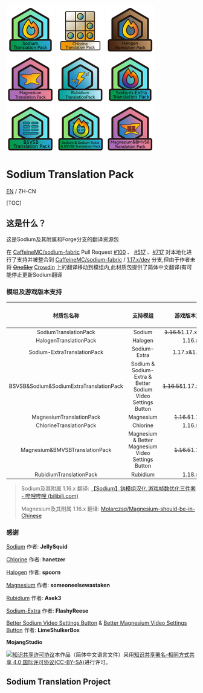 ![](/icons/PackIcon/bitmap-png/SodiumPack.png) ![](/icons/PackIcon/bitmap-png/ChlorinePack.png) ![](/icons/PackIcon/bitmap-png/HalogenPack.png) ![](/icons/PackIcon/bitmap-png/MagnesiumPack.png) ![](/icons/PackIcon/bitmap-png/RubidiumPack.png) ![](/icons/PackIcon/bitmap-png/Sodium-ExtraPack.png) ![](/icons/PackIcon/bitmap-png/BSVSBPack.png) ![](/icons/PackIcon/bitmap-png/SodiumAllPack.png) ![](/icons/PackIcon/bitmap-png/Magnesium&BMVSBPack.png)

# Sodium Translation Pack

[EN](README-EN.md) / ZH-CN

[TOC]

## 这是什么？

这是Sodium及其附属和Forge分支的翻译资源包

在 [CaffeineMC/sodium-fabric](https://github.com/CaffeineMC/sodium-fabric) Pull Request [#100](https://github.com/CaffeineMC/sodium-fabric/pull/100) 、 [#517](https://github.com/CaffeineMC/sodium-fabric/pull/517) 、[#717](https://github.com/CaffeineMC/sodium-fabric/pull/717) 对本地化进行了支持并被整合到 [CaffeineMC/sodium-fabric](https://github.com/CaffeineMC/sodium-fabric) / [1.17.x/dev](https://github.com/CaffeineMC/sodium-fabric/tree/1.17.x/dev) 分支,但由于作者未将 ~~[OneSky](https://jellysquid.oneskyapp.com/collaboration/project?id=366422)~~ [Crowdin](https://crowdin.com/translate/sodium-fabric) 上的翻译移动到模组内,此材质包提供了简体中文翻译(有可能停止更新Sodium翻译 

[^1]: Sodium Translation Project
)。

### 模组及游戏版本支持


|               材质包名称               |                          支持模组                          |   游戏版本支持   | 模组加载器 |
| :---------------------------------------: | :-----------------------------------------------------------: | :----------------: | :----------: |
|          SodiumTranslationPack          |                           Sodium                           |  ~~1.16.5~~1.17.x&1.18.x  |   Fabric   |
|         HalogenTranslationPack         |                           Halogen                           |      1.16.x      |   Forge   |
|       Sodium-ExtraTranslationPack       |                        Sodium-Extra                        |  1.17.x&1.18.x  |   Fabric   |
| BSVSB&Sodium&SodiumExtraTranslationPack | Sodium & Sodium-Extra & Better Sodium Video Settings Button |  ~~1.16.5~~&1.17.x&1.18.x  |   Fabric   |
|        MagnesiumTranslationPack        |                          Magnesium                          | ~~1.16.5~~1.18.x |   Forge   |
|         ChlorineTranslationPack         |                          Chlorine                          |      1.16.x      |   Forge   |
|     Magnesium&BMVSBTranslationPack     |     Magnesium & Better Magnesium Video Settings Button     | ~~1.16.5~~1.18.x |   Forge   |
| RubidiumTranslationPack | Rubidium | 1.18.x | Forge |

> Sodium及其附属 1.16.x 翻译: [【Sodium】钠模组汉化 游戏帧数优化三件套 - 哔哩哔哩 (bilibili.com)](https://www.bilibili.com/read/cv6832123/)
>
> Magnesium及其附属 1.16.x 翻译: [Molarczsq/Magnesium-should-be-in-Chinese](https://github.com/Molarczsq/Magnesium-should-be-in-Chinese/releases)

### 感谢

[Sodium](https://github.com/jellysquid3/sodium-fabric) 作者: **JellySquid**

[Chlorine](https://github.com/HalogenMods/Chlorine) 作者: **hanetzer**

[Halogen](https://github.com/spoorn/sodium-forge) 作者: **spoorn**

[Magnesium](https://github.com/Someone-Else-Was-Taken/Magnesium) 作者: **someoneelsewastaken**

[Rubidium](https://github.com/Asek3/Rubidium) 作者: **Asek3**

[Sodium-Extra](https://github.com/FlashyReese/sodium-extra-fabric) 作者: **FlashyReese**

[Better Sodium Video Settings Button](https://github.com/LimeShulkerBox/better-sodium-video-settings) & [Better Magnesium Video Settings Button](https://github.com/LimeShulkerBox/better-magnesium-video-settings-button) 作者: **LimeShulkerBox**

**MojangStudio**

<a rel="license" href="http://creativecommons.org/licenses/by-sa/4.0/"><img alt="知识共享许可协议" style="border-width:0" src="https://i.creativecommons.org/l/by-sa/4.0/88x31.png" /></a>本作品（简体中文语言文件）采用<a rel="license" href="http://creativecommons.org/licenses/by-sa/4.0/">知识共享署名-相同方式共享 4.0 国际许可协议(CC-BY-SA)</a>进行许可。



## Sodium Translation Project

<script src="https://gist.github.com/TexBlock/1f5628574b1d6cd7df7243c8bcc552c6.js"></script>
